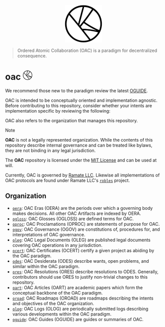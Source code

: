 <div align="center">
  <picture>
    <source srcset="./assets/oac-inverted-transparent.png" media="(prefers-color-scheme: dark)">
    <img src="./assets/oac-transparent.png" alt="Ordered Atomic Collaboration (OAC)"" height="120">
  </picture>
</div>

> Ordered Atomic Collaboration (OAC) is a paradigm for decentralized consequence.

<h1>
  oac
  <picture>
    <source srcset="./assets/oac-inverted-transparent.png" media="(prefers-color-scheme: dark)">
    <img height="30" src="./assets/oac-transparent.png" alt="OAC"/>
  </picture>
</h1>

We recommend those new to the paradigm review the latest [OGUIDE](./oguide/oera-000-000-000-dulan/oguide-000-000-000/README.md). 

OAC is intended to be conceptually oriented and implementation agnostic. Before contributing to this repository, consider whether your intents are implementation specific by reviewing the following: 

OAC also refers to the organization that manages this repository. 

> [!NOTE]
> **OAC** is not a legally represented organization. While the contents of this repository describe internal governance and can be treated like bylaws, they are not binding in any legal jurisdiction. 
>
> The **OAC** repository is licensed under the [MIT License](./LICENSE) and can be used at will.

Currently, OAC is governed by [Ramate LLC](ramate.io). Likewise all implementations of OAC protocols are found under Ramate LLC's [`robles`](https://github.com/ramate-io/robles) project.


## Organization 
- [`oera`](./oera): OAC Eras (OERA) are the periods over which a governing body makes decisions. All other OAC Artifacts are indexed by OERA. 
- [`ogloss`](./ogloss/): OAC Glosses (OGLOSS) are defined terms for OAC. 
- [`oproc`](./opurp/): OAC Proclamations (OPROC) are statements of purpose for OAC. 
- [`ogov`](./ogov/): OAC Governance (OGOV) are constitutions of, procedures for, and interpretations of OAC governance. 
- [`oleg`](./oleg/): OAC Legal Documents (OLEG) are published legal documents covering OAC operations in any jurisdiction. 
- [`ocert`](./ocert/): OAC Certificates (OCERT) certify a given project as abiding by the OAC paradigm. 
- [`odes`](./odes/): OAC Desiderata (ODES) describe wants, open problems, and similar within the OAC paradigm. 
- [`ores`](./ores): OAC Resolutions (ORES) describe resolutions to ODES. Generally, contributors should use ORES to justify non-trivial changes to this repository. 
- [`oart`](./oart/): OAC Articles (OART) are academic papers which form the conceptual backbone of the OAC paradigm. 
- [`oroad`](./oroad/): OAC Roadmaps (OROAD) are roadmaps describing the intents and objectives of the OAC organization. 
- [`olog`](./olog/): OAC Logs (OLOG) are periodically submitted logs describing various developments within the OAC paradigm. 
- [`oguide`](./oguide/): OAC Guides (OGUIDE) are guides or summaries of OAC.